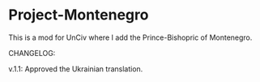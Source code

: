 # Project-Montenegro
This is a mod for UnCiv where I add the Prince-Bishopric of Montenegro.

CHANGELOG:

v.1.1: Approved the Ukrainian translation.
